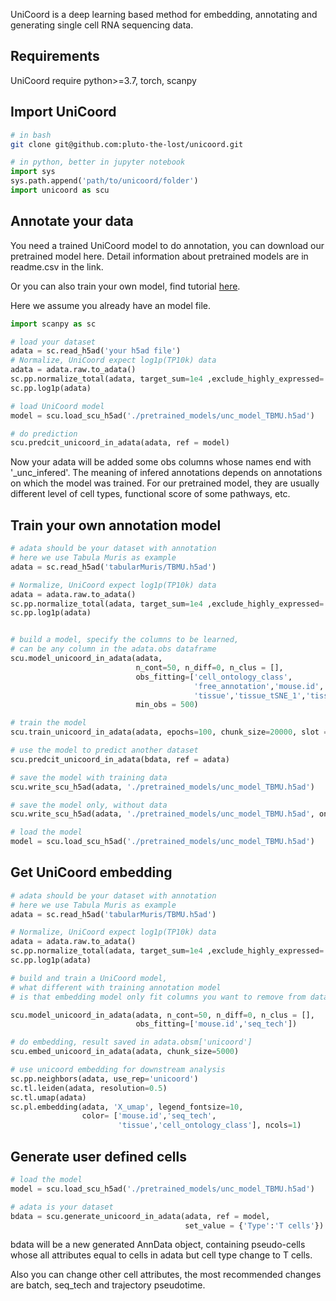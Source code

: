 UniCoord is a deep learning based method for embedding, annotating and generating single cell RNA sequencing data.

## Requirements

UniCoord require python>=3.7, torch, scanpy

## Import UniCoord

```bash
# in bash
git clone git@github.com:pluto-the-lost/unicoord.git
```

```python
# in python, better in jupyter notebook
import sys
sys.path.append('path/to/unicoord/folder')
import unicoord as scu
```

## Annotate your data

You need a trained UniCoord model to do annotation, you can download our pretrained model here. Detail information about pretrained models are in readme.csv in the link.

Or you can also train your own model, find tutorial [here](#train-your-own-model).

Here we assume you already have an model file.

```python
import scanpy as sc

# load your dataset
adata = sc.read_h5ad('your h5ad file')
# Normalize, UniCoord expect log1p(TP10k) data
adata = adata.raw.to_adata()
sc.pp.normalize_total(adata, target_sum=1e4 ,exclude_highly_expressed= True)
sc.pp.log1p(adata)

# load UniCoord model
model = scu.load_scu_h5ad('./pretrained_models/unc_model_TBMU.h5ad')

# do prediction
scu.predcit_unicoord_in_adata(adata, ref = model)
```

Now your adata will be added some obs columns whose names end with '_unc_infered'. The meaning of infered annotations depends on annotations on which the model was trained. For our pretrained model, they are usually different level of cell types, functional score of some pathways, etc. 

## Train your own annotation model

```python
# adata should be your dataset with annotation
# here we use Tabula Muris as example
adata = sc.read_h5ad('tabularMuris/TBMU.h5ad')

# Normalize, UniCoord expect log1p(TP10k) data
adata = adata.raw.to_adata()
sc.pp.normalize_total(adata, target_sum=1e4 ,exclude_highly_expressed= True)
sc.pp.log1p(adata)


# build a model, specify the columns to be learned, 
# can be any column in the adata.obs dataframe
scu.model_unicoord_in_adata(adata, 
                            n_cont=50, n_diff=0, n_clus = [],
                            obs_fitting=['cell_ontology_class',
                                         'free_annotation','mouse.id','mouse.sex',
                                         'tissue','tissue_tSNE_1','tissue_tSNE_2','seq_tech'], 
                            min_obs = 500)

# train the model
scu.train_unicoord_in_adata(adata, epochs=100, chunk_size=20000, slot = "cur")

# use the model to predict another dataset
scu.predcit_unicoord_in_adata(bdata, ref = adata)

# save the model with training data
scu.write_scu_h5ad(adata, './pretrained_models/unc_model_TBMU.h5ad')

# save the model only, without data
scu.write_scu_h5ad(adata, './pretrained_models/unc_model_TBMU.h5ad', only_model=True)

# load the model
model = scu.load_scu_h5ad('./pretrained_models/unc_model_TBMU.h5ad')
```

## Get UniCoord embedding
```python
# adata should be your dataset with annotation
# here we use Tabula Muris as example
adata = sc.read_h5ad('tabularMuris/TBMU.h5ad')

# Normalize, UniCoord expect log1p(TP10k) data
adata = adata.raw.to_adata()
sc.pp.normalize_total(adata, target_sum=1e4 ,exclude_highly_expressed= True)
sc.pp.log1p(adata)

# build and train a UniCoord model, 
# what different with training annotation model
# is that embedding model only fit columns you want to remove from data, i.e. batch

scu.model_unicoord_in_adata(adata, n_cont=50, n_diff=0, n_clus = [],
                            obs_fitting=['mouse.id','seq_tech'])

# do embedding, result saved in adata.obsm['unicoord']
scu.embed_unicoord_in_adata(adata, chunk_size=5000)

# use unicoord embedding for downstream analysis 
sc.pp.neighbors(adata, use_rep='unicoord')
sc.tl.leiden(adata, resolution=0.5)
sc.tl.umap(adata)
sc.pl.embedding(adata, 'X_umap', legend_fontsize=10,
                color= ['mouse.id','seq_tech',
                        'tissue','cell_ontology_class'], ncols=1)
```

## Generate user defined cells
```python
# load the model
model = scu.load_scu_h5ad('./pretrained_models/unc_model_TBMU.h5ad')

# adata is your dataset
bdata = scu.generate_unicoord_in_adata(adata, ref = model, 
                                       set_value = {'Type':'T cells'})
```

bdata will be a new generated AnnData object, containing pseudo-cells whose all attributes equal to cells in adata but cell type change to T cells.

Also you can change other cell attributes, the most recommended changes are batch, seq_tech and trajectory pseudotime.